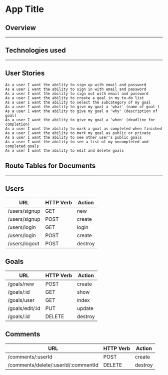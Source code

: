 # App Title

## Overview
---


## Technologies used
---


## User Stories

    As a user I want the ability to sign up with email and password
    As a user I want the ability to sign in with email and password
    As a user I want the ability to sign out with email and password
    As a user I want the ability to create a goal in my to-do list
    As a user I want the ability to select the subcategory of my goal
    As a user I want the ability to give my goal a 'what' (name of goal )
    As a user I want the ability to give my goal a 'why' (description of goal)
    As a user I want the ability to give my goal a 'when' (deadline for completion)
    As a user I want the ability to mark a goal as completed when finished
    As a user I want the ability to mark my goal as public or private
    As a user I want the ability to see other user's public goals
    As a user I want the ability to see a list of my uncompleted and completed goals
    As a user I want the ability to edit and delete goals

## Route Tables for Documents
---
## Users

| URL       |   HTTP Verb|  Action |
| ----------- | ----------- | ----|
| /users/signup     | GET       | new      |
| /users/signup  |    POST      | create     |
| /users/login  |    GET      | login     |
| /users/login  |    POST      | create     |
| /users/logout  |    POST     | destroy     |

## Goals

| URL       |   HTTP Verb|  Action |
| ----------- | ----------- | ----|
| /goals/new  |    POST     | create     |
| /goals/:id  |    GET      | show     |
| /goals/user  |    GET      | index     |
| /goals/edit/:id |    PUT      | update     |
| /goals/:id |    DELETE      | destroy     |

## Comments

| URL       |   HTTP Verb|  Action |
| ----------- | ----------- | ----|
| /comments/:userId     | POST       | create      |
| /comments/delete/:userId/:commentId  |    DELETE     | destroy     |
